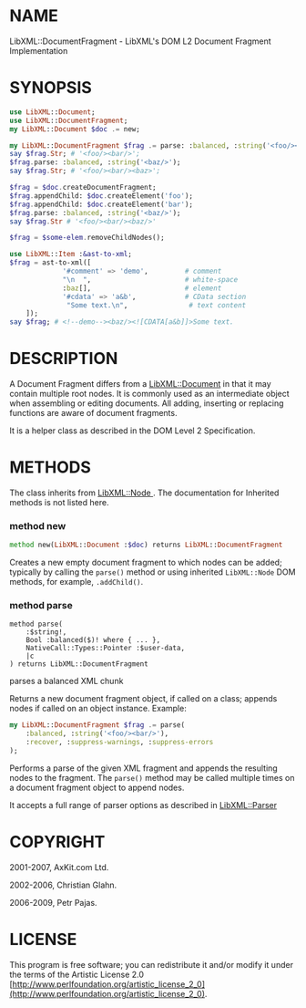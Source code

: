 NAME
====

LibXML::DocumentFragment - LibXML's DOM L2 Document Fragment Implementation

SYNOPSIS
========

```raku
use LibXML::Document;
use LibXML::DocumentFragment;
my LibXML::Document $doc .= new;

my LibXML::DocumentFragment $frag .= parse: :balanced, :string('<foo/><bar/>');
say $frag.Str; # '<foo/><bar/>';
$frag.parse: :balanced, :string('<baz/>');
say $frag.Str; # '<foo/><bar/><baz>';

$frag = $doc.createDocumentFragment;
$frag.appendChild: $doc.createElement('foo');
$frag.appendChild: $doc.createElement('bar');
$frag.parse: :balanced, :string('<baz/>');
say $frag.Str # '<foo/><bar/><baz/>'

$frag = $some-elem.removeChildNodes();

use LibXML::Item :&ast-to-xml;
$frag = ast-to-xml([
             '#comment' => 'demo',         # comment
             "\n  ",                       # white-space
             :baz[],                       # element
             '#cdata' => 'a&b',            # CData section
              "Some text.\n",               # text content
    ]);
say $frag; # <!--demo--><baz/><![CDATA[a&b]]>Some text.
```

DESCRIPTION
===========

A Document Fragment differs from a [LibXML::Document](https://libxml-raku.github.io/LibXML-raku/Document) in that it may contain multiple root nodes. It is commonly used as an intermediate object when assembling or editing documents. All adding, inserting or replacing functions are aware of document fragments.

It is a helper class as described in the DOM Level 2 Specification.

METHODS
=======

The class inherits from [LibXML::Node ](https://libxml-raku.github.io/LibXML-raku/Node). The documentation for Inherited methods is not listed here.

### method new

```raku
method new(LibXML::Document :$doc) returns LibXML::DocumentFragment
```

Creates a new empty document fragment to which nodes can be added; typically by calling the `parse()` method or using inherited `LibXML::Node` DOM methods, for example, `.addChild()`.

### method parse

```perl6
method parse(
    :$string!,
    Bool :balanced($)! where { ... },
    NativeCall::Types::Pointer :$user-data,
    |c
) returns LibXML::DocumentFragment
```

parses a balanced XML chunk

Returns a new document fragment object, if called on a class; appends nodes if called on an object instance. Example:

```raku
my LibXML::DocumentFragment $frag .= parse(
    :balanced, :string('<foo/><bar/>'),
    :recover, :suppress-warnings, :suppress-errors
);
```

Performs a parse of the given XML fragment and appends the resulting nodes to the fragment. The `parse()` method may be called multiple times on a document fragment object to append nodes.

It accepts a full range of parser options as described in [LibXML::Parser](https://libxml-raku.github.io/LibXML-raku/Parser)

COPYRIGHT
=========

2001-2007, AxKit.com Ltd.

2002-2006, Christian Glahn.

2006-2009, Petr Pajas.

LICENSE
=======

This program is free software; you can redistribute it and/or modify it under the terms of the Artistic License 2.0 [http://www.perlfoundation.org/artistic_license_2_0](http://www.perlfoundation.org/artistic_license_2_0).

